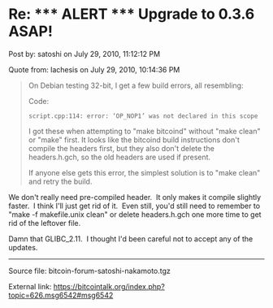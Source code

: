 # Re: \*\*\* ALERT \*\*\* Upgrade to 0.3.6 ASAP!

Post by: satoshi on July 29, 2010, 11:12:12 PM

Quote from: lachesis on July 29, 2010, 10:14:36 PM

> On Debian testing 32-bit, I get a few build errors, all resembling:
>
> Code:
>
> ```
> script.cpp:114: error: ‘OP_NOP1’ was not declared in this scope
> ```
>
> I got these when attempting to "make bitcoind" without "make clean" or "make" first. It looks like the bitcoind build instructions don't compile the headers first, but they also don't delete the headers.h.gch, so the old headers are used if present.
>
> If anyone else gets this error, the simplest solution is to "make clean" and retry the build.

We don't really need pre-compiled header. &nbsp;It only makes it compile slightly faster. &nbsp;I think I'll just get rid of it. &nbsp;Even still, you'd still need to remember to "make -f makefile.unix clean" or delete headers.h.gch one more time to get rid of the leftover file.

Damn that GLIBC_2.11. &nbsp;I thought I'd been careful not to accept any of the updates.

---

Source file: bitcoin-forum-satoshi-nakamoto.tgz

External link: https://bitcointalk.org/index.php?topic=626.msg6542#msg6542
